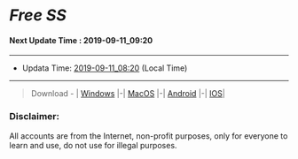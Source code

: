
# *Free SS*

#### Next Update Time : 2019-09-11_09:20

---
* Updata Time: [2019-09-11_08:20](https://github.com/Geek-007/free-SS/blob/master/2019-09-11_08:20_FreeSS.txt) (Local Time)
---

> Download - | [Windows](https://github.com/shadowsocks/shadowsocks-windows/releases) |-| [MacOS](https://github.com/shadowsocks/shadowsocks-iOS/releases) |-| [Android](https://github.com/shadowsocks/shadowsocks-android/releases) |-| [IOS](https://itunes.apple.com/us/)|

### Disclaimer:
All accounts are from the Internet, non-profit purposes, only for everyone to learn and use, do not use for illegal purposes.
<br>
